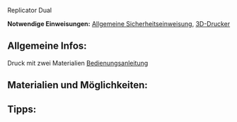 Replicator Dual

**Notwendige Einweisungen:** [Allgemeine Sicherheitseinweisung](!de/Einweisungen_und_Regeln/Grundregeln/index), [3D-Drucker](!de/Einweisungen_und_Regeln/Einweisung_3D-Drucker/index)

## Allgemeine Infos:

Druck mit zwei Materialien
[Bedienungsanleitung](http://support.makerbot.com/learn/earlier-products/replicator-original)

## Materialien und Möglichkeiten:

## Tipps:
